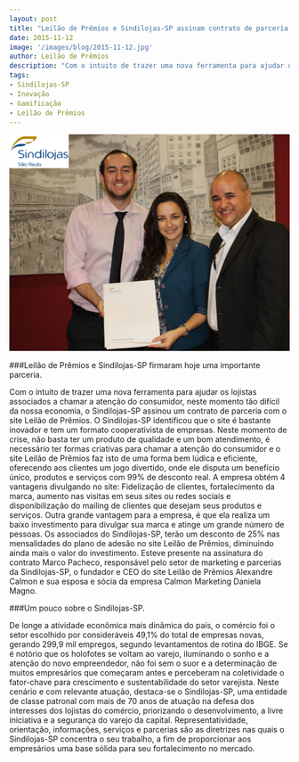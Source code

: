 ```yaml
---
layout: post
title: "Leilão de Prêmios e Sindilojas-SP assinam contrato de parceria."
date: 2015-11-12
image: '/images/blog/2015-11-12.jpg'
author: Leilão de Prêmios
description: "Com o intuito de trazer uma nova ferramenta para ajudar os lojistas associados a chamar a atenção do consumidor, neste momento tão difícil da nossa economia, o Sindilojas-SP assinou um contrato de parceria com o site Leilão de Prêmios."
tags:
- Sindilojas-SP
- Inovação
- Gamificação
- Leilão de Prêmios
---
```


![Alt text](/images/blog/2015-11-12.jpg "Leilão de Prêmios e Sindilojas-SP assinam contrato de parceria.")

###Leilão de Prêmios e Sindilojas-SP firmaram hoje uma importante parceria. 

Com o intuito de trazer uma nova ferramenta para ajudar os lojistas associados a chamar a atenção do consumidor, neste momento tão difícil da nossa economia, o Sindilojas-SP assinou um contrato de parceria com o site Leilão de Prêmios. O Sindilojas-SP identificou que o site é bastante inovador e tem um formato cooperativista de empresas. Neste momento de crise, não basta ter um produto de qualidade e um bom atendimento, é necessário ter formas criativas para chamar a atenção do consumidor e o site Leilão de Prêmios faz isto de uma forma bem lúdica e eficiente, oferecendo aos clientes um jogo divertido, onde ele disputa um benefício único, produtos e serviços com 99% de desconto real. A empresa obtém 4 vantagens divulgando no site: Fidelização de clientes, fortalecimento da marca, aumento nas visitas em seus sites ou redes sociais e disponibilização do mailing de clientes que desejam seus produtos e serviços. Outra grande vantagem para a empresa, é que ela realiza um baixo investimento para divulgar sua marca e atinge um grande número de pessoas. Os associados do Sindilojas-SP, terão um desconto de 25% nas mensalidades do plano de adesão no site Leilão de Prêmios, diminuindo ainda mais o valor do investimento. Esteve presente na assinatura do contrato Marco Pacheco, responsável pelo setor de marketing e parcerias da Sindilojas-SP, o fundador e CEO do site Leilão de Prêmios Alexandre Calmon e sua esposa e sócia da empresa Calmon Marketing Daniela Magno.

###Um pouco sobre o Sindilojas-SP.

De longe a atividade econômica mais dinâmica do país, o comércio foi o setor escolhido por consideráveis 49,1% do total de empresas novas, gerando 299,9 mil empregos, segundo levantamentos de rotina do IBGE.
Se é notório que os holofotes se voltam ao varejo, iluminando o sonho e a atenção do novo empreendedor, não foi sem o suor e a determinação de muitos empresários que começaram antes e perceberam na coletividade o fator-chave para crescimento e sustentabilidade do setor varejista.
Neste cenário e com relevante atuação, destaca-se o Sindilojas-SP, uma entidade de classe patronal com mais de 70 anos de atuação na defesa dos interesses dos lojistas do comércio, priorizando o desenvolvimento, a livre iniciativa e a segurança do varejo da capital.
Representatividade, orientação, informações, serviços e parcerias são as diretrizes nas quais o Sindilojas-SP concentra o seu trabalho, a fim de proporcionar aos empresários uma base sólida para seu fortalecimento no mercado.

